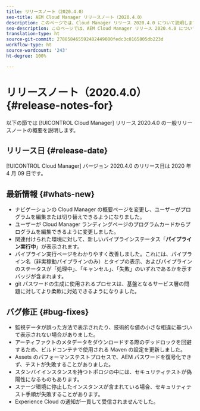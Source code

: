 ```yaml
---
title: リリースノート（2020.4.0）
seo-title: AEM Cloud Manager リリースノート（2020.4.0）
description: このページでは、Cloud Manager リリース 2020.4.0 について説明します。
seo-description: このページでは、AEM Cloud Manager リリース 2020.4.0 について説明します。
translation-type: ht
source-git-commit: 278858465592482449080fedc3c0165805db223d
workflow-type: ht
source-wordcount: '243'
ht-degree: 100%

---
```


# リリースノート（2020.4.0） {#release-notes-for}

以下の節では [!UICONTROL Cloud Manager] リリース 2020.4.0 の一般リリースノートの概要を説明します。

## リリース日 {#release-date}

[!UICONTROL Cloud Manager] バージョン 2020.4.0 のリリース日は 2020 年 4 月 09 日です。

## 最新情報 {#whats-new}

* ナビゲーションの Cloud Manager の概要ページを変更し、ユーザーがプログラムを編集または切り替えできるようになりました。
* ユーザーが Cloud Manager ランディングページのプログラムカードからプログラムを編集できるように変更しました。
* 関連付けられた環境に対して、新しいパイプラインステータス「**パイプライン実行中**」が表示されます。
* パイプライン実行ページをわかりやすく改善しました。これには、パイプライン名（非実稼動パイプラインのみ）とタイプの表示、およびパイプラインのステータスが「処理中」、「キャンセル」、「失敗」のいずれであるかを示すバッジが含まれます。
* git パスワードの生成に使用されるプロセスは、基盤となるサービス層の問題に対してより柔軟に対処できるようになりました。

## バグ修正 {#bug-fixes}

* 監視データが誤った方法で表示されたり、技術的な値の小さな相違に基づいて表示されない場合がありました。
* アーティファクトのメタデータをダウンロードする際のデッドロックを回避するため、ビルドコンテナで使用される Maven の設定を更新しました。
* Assets のパフォーマンステストプロセスで、AEM パスワードを復号化できず、テストが失敗することがありました。
* スタンバイインスタンスを持つトポロジの中には、セキュリティテストが偽陽性になるものもあります。
* ステージ環境に停止したインスタンスが含まれている場合、セキュリティテスト手順が失敗することがあります。
* Experience Cloud の通知が一貫して受信されませんでした。

